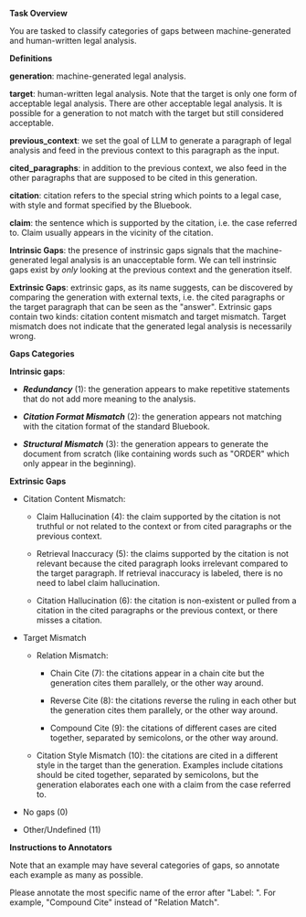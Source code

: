 **Task Overview**

You are tasked to classify categories of gaps between machine-generated and human-written legal analysis. 

**Definitions**

**generation**: machine-generated legal analysis.

**target**: human-written legal analysis. Note that the target is only one form of acceptable legal analysis. There are other acceptable legal analysis. It is possible for a generation to not match with the target but still considered acceptable.

**previous_context**: we set the goal of LLM to generate a paragraph of legal analysis and feed in the previous context to this paragraph as the input.

**cited_paragraphs**: in addition to the previous context, we also feed in the other paragraphs that are supposed to be cited in this generation.

**citation**: citation refers to the special string which points to a legal case, with style and format specified by the Bluebook.

**claim**: the sentence which is supported by the citation, i.e. the case referred to. Claim usually appears in the vicinity of the citation.

**Intrinsic Gaps**: the presence of instrinsic gaps signals that the machine-generated legal analysis is an unacceptable form. We can tell instrinsic gaps exist by _only_ looking at the previous context and the generation itself.

**Extrinsic Gaps**: extrinsic gaps, as its name suggests, can be discovered by comparing the generation with external texts, i.e. the cited paragraphs or the target paragraph that can be seen as the "answer". Extrinsic gaps contain two kinds: citation content mismatch and target mismatch. Target mismatch does not indicate that the generated legal analysis is necessarily wrong.

**Gaps Categories**

**Intrinsic gaps**:

* ***Redundancy*** (1): the generation appears to make repetitive statements that do not add more meaning to the analysis.

* ***Citation Format Mismatch*** (2): the generation appears not matching with the citation format of the standard Bluebook.

* ***Structural Mismatch*** (3): the generation appears to generate the document from scratch (like containing words such as "ORDER" which only appear in the beginning).



**Extrinsic Gaps**

* Citation Content Mismatch: 

    * Claim Hallucination (4): the claim supported by the citation is not truthful or not related to the context or from cited paragraphs or the previous context.

    * Retrieval Inaccuracy (5): the claims supported by the citation is not relevant because the cited paragraph looks irrelevant compared to the target paragraph. If retrieval inaccuracy is labeled, there is no need to label claim hallucination.

    * Citation Hallucination (6): the citation is non-existent or pulled from a citation in the cited paragraphs or the previous context, or there misses a citation.

* Target Mismatch

    * Relation Mismatch: 

        * Chain Cite (7): the citations appear in a chain cite but the generation cites them parallely, or the other way around.

        * Reverse Cite (8): the citations reverse the ruling in each other but the generation cites them parallely, or the other way around.

        * Compound Cite (9): the citations of different cases are cited together, separated by semicolons, or the other way around.

    * Citation Style Mismatch (10): the citations are cited in a different style in the target than the generation. Examples include citations should be cited together, separated by semicolons, but the generation elaborates each one with a claim from the case referred to.

* No gaps (0)

* Other/Undefined (11)

**Instructions to Annotators**

Note that an example may have several categories of gaps, so annotate each example as many as possible.

Please annotate the most specific name of the error after "Label: ". For example, "Compound Cite" instead of "Relation Match".

